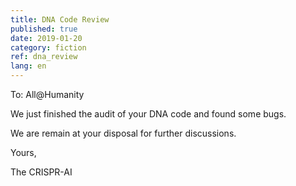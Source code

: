 ```yaml
---
title: DNA Code Review
published: true
date: 2019-01-20
category: fiction
ref: dna_review
lang: en
---
```


To: All@Humanity   

We just finished the audit of your DNA code and found some bugs.   

We are remain at your disposal for further discussions.   

Yours,   

The CRISPR-AI
